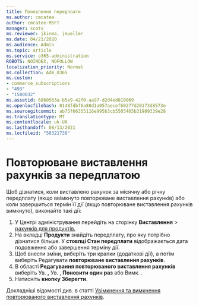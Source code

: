 ```yaml
---
title: Поновлення передплати
ms.author: cmcatee
author: cmcatee-MSFT
manager: scotv
ms.reviewer: jkinma, jmueller
ms.date: 04/21/2020
ms.audience: Admin
ms.topic: article
ms.service: o365-administration
ROBOTS: NOINDEX, NOFOLLOW
localization_priority: Normal
ms.collection: Adm_O365
ms.custom:
- commerce_subscriptions
- "493"
- "1500032"
ms.assetid: 6860563a-b5e9-42f0-aa97-d2d4ed810069
ms.openlocfilehash: 0148fdbf6a88d1a057aecef60277d20173d8573e
ms.sourcegitcommit: ab75f66355116e995b3cb5505465b31989339e28
ms.translationtype: MT
ms.contentlocale: uk-UA
ms.lasthandoff: 08/13/2021
ms.locfileid: "58321738"
---
```

# <a name="subscription-recurring-billing"></a>Повторюване виставлення рахунків за передплатою

Щоб дізнатися, коли виставлено рахунок за місячну або річну передплату (якщо ввімкнуто  повторюване виставлення рахунків) або коли завершиться термін її дії (якщо повторюване виставлення рахунків вимкнуто), виконайте такі дії: 
  
1. У Центрі адміністрування перейдіть на сторінку **Виставлення** \> [рахунків для продуктів.](https://go.microsoft.com/fwlink/p/?linkid=842054)
2. На вкладці **Продукти** знайдіть передплату, про яку потрібно дізнатися більше. У **стовпці Стан передплати** відображається дата подовження або завершення терміну дії.
3. Щоб внести зміни, виберіть три крапки (додаткові дії), а потім виберіть Редагувати **повторюване виставлення рахунків**.
4. В області **Редагування повторюваного виставлення рахунків** виберіть Ув. **,** Ув. , **Поновити один раз** або Вимк. . 
5. Натисніть **кнопку Зберегти**.

Докладніші відомості див. в статті [Увімкнення та вимкнення повторюваного виставлення рахунків](https://docs.microsoft.com/microsoft-365/commerce/subscriptions/renew-your-subscription).